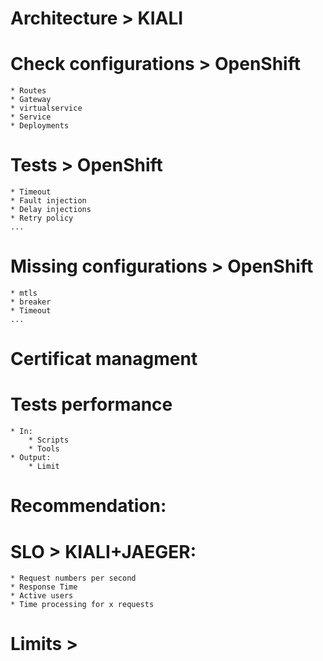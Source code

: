 # Architecture > KIALI

# Check configurations > OpenShift

    * Routes 
    * Gateway
    * virtualservice
    * Service
    * Deployments

# Tests > OpenShift
    * Timeout
    * Fault injection
    * Delay injections
    * Retry policy
    ...

# Missing configurations > OpenShift
    * mtls
    * breaker
    * Timeout 
    ...

# Certificat managment

# Tests performance
    * In:
        * Scripts
        * Tools
    * Output:
        * Limit

# Recommendation:

# SLO > KIALI+JAEGER:
    * Request numbers per second
    * Response Time
    * Active users
    * Time processing for x requests

# Limits >
